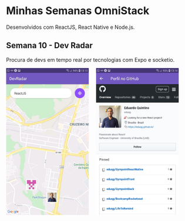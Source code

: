 # Minhas Semanas OmniStack

Desenvolvidos com ReactJS, React Native e Node.js.

## Semana 10 - Dev Radar

Procura de devs em tempo real por tecnologias com Expo e socketio.

<img src="assets/devradar1.jpeg" height="400px" style="margin-right: 20px;" /><img src="assets/devradar2.jpeg" height="400px" />
